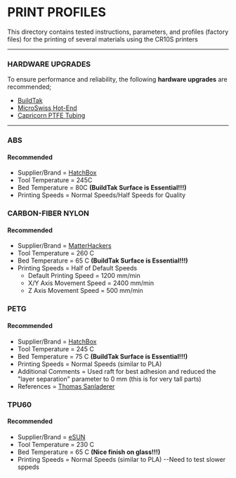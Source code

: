 # PRINT PROFILES
This directory contains tested instructions, parameters, and profiles (factory files) for the printing of several materials using the CR10S printers

---
### HARDWARE UPGRADES
To ensure performance and reliability, the following **hardware upgrades** are recommended;
* [BuildTak](https://www.buildtak.com/product/buildtak-3d-printing-surface/)
* [MicroSwiss Hot-End](https://store.micro-swiss.com/collections/creality-cr-10/products/all-metal-hotend-kit-for-cr-10)
* [Capricorn PTFE Tubing](https://store.micro-swiss.com/collections/creality-cr-10/products/capricorn-xs-bowden-tubing)

---
### ABS
#### Recommended
* Supplier/Brand              = [HatchBox](https://www.amazon.com/HATCHBOX-3D-Filament-Dimensional-Accuracy/dp/B00J0H8EWA)
* Tool Temperature            = 245C
* Bed Temperature             =  80C **(BuildTak Surface is Essential!!!)**
* Printing Speeds             = Normal Speeds/Half Speeds for Quality

### CARBON-FIBER NYLON
#### Recommended
* Supplier/Brand               = [MatterHackers](https://www.matterhackers.com/store/3d-printer-filament/nylonx-carbon-fiber-nylon-filament-1.75mm)
* Tool Temperature             = 260   C
* Bed Temperature              =  65   C **(BuildTak Surface is Essential!!!)**
* Printing Speeds              = Half of Default Speeds
  * Default Printing Speed     = 1200  mm/min
  * X/Y Axis Movement Speed    = 2400  mm/min
  * Z Axis Movement Speed      = 500   mm/min

### PETG
#### Recommended
* Supplier/Brand               = [HatchBox](https://www.amazon.com/HATCHBOX-3D-Filament-Dimensional-Accuracy/dp/B07GH684RC/ref=sr_1_2?s=industrial&ie=UTF8&qid=1538155625&sr=1-2&keywords=hatchbox+petg)
* Tool Temperature             = 245   C
* Bed Temperature              =  75   C **(BuildTak Surface is Essential!!!)**
* Printing Speeds              = Normal Speeds (similar to PLA)
* Additional Comments          = Used raft for best adhesion and reduced the "layer separation" parameter to 0 mm (this is for very tall   parts)
* References                   = [Thomas Sanladerer](https://www.youtube.com/watch?v=8_adY2K-YIc)

### TPU60
#### Recommended
* Supplier/Brand               = [eSUN](https://www.amazon.com/eSUN-1-75mm-Flexible-Printer-Filament/dp/B07B5LPTGD/ref=pd_sbs_328_2?_encoding=UTF8&pd_rd_i=B07B5LPTGD&pd_rd_r=81bbefb4-c654-11e8-a4c0-59194f455d2c&pd_rd_w=UM9hg&pd_rd_wg=74arQ&pf_rd_i=desktop-dp-sims&pf_rd_m=ATVPDKIKX0DER&pf_rd_p=0bb14103-7f67-4c21-9b0b-31f42dc047e7&pf_rd_r=MYZKYGG7K0QNGSSHCB68&pf_rd_s=desktop-dp-sims&pf_rd_t=40701&psc=1&refRID=MYZKYGG7K0QNGSSHCB68)
* Tool Temperature             = 230   C
* Bed Temperature              =  65   C **(Nice finish on glass!!!)**
* Printing Speeds              = Normal Speeds (similar to PLA) --Need to test slower sppeds
